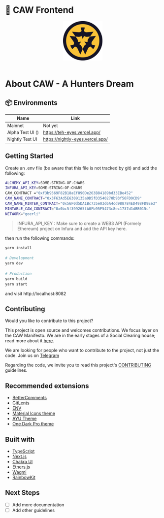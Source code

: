 # 🌙 CAW Frontend 
<p align="center">
  <a href="https://caw.is">
      <img src="public/assets/tokens/caw.png" height="128">
  </a>  
<br>
<br>
</p>

# About CAW - A Hunters Dream


## 📦 Environments
| Name            | Link                                |
| --------------- | ----------------------------------- |
| Mainnet         | Not yet                 |
| Alpha Test UI ()         | https://teh-eyes.vercel.app/         |
| Nightly Test UI         | https://nightly-eyes.vercel.app/        |

## Getting Started

Create an .env file (be aware that this file is not tracked by git) and add the following:

```bash
ALCHEMY_API_KEY=SOME-STRING-OF-CHARS
INFURA_API_KEY=SOME-STRING-OF-CHARS
CAW_CONTRACT ="0xf3b9569F82B18aEf890De263B84189bd33EBe452"
CAW_NAME_CONTRACT="0x3F63Ad5E6309135a9D5fD3540270b93f56FD9CD9"
CAW_NAME_MINTER_CONTRACT="0x56F0d5DA1Bc735e03d6A4cd988784ED498FD9Ee3"
MINTABLE_CAW_CONTRACT="0x0bc5f399265fA0Fb95F5473c8ec1737d1dBB015c"
NETWORK="goerli"

```
> INFURA_API_KEY : Make sure to create a WEB3 API (Formely Ethereum) project on Infura and add the API key here.

then run the following commands:

```sh
yarn install

# Development
yarn dev

# Production
yarn build
yarn start
```
and visit http://localhost:8082

## Contributing
Would you like to contribute to this project?

This project is open source and welcomes contributions. We focus layer on the CAW Manifesto. We are in the early stages of a Social Clearing house; read more about it [here](https://caw.is/).

We are looking for people who want to contribute to the project, not just the code. Join us on [Telegram](https://t.me/cawbuilders)


Regarding the code, we invite you to read this project's [CONTRIBUTING](docs/CONTRIBUTING.md) guidelines.

## Recommended extensions
 - [BetterComments](https://marketplace.visualstudio.com/items?itemName=aaron-bond.better-comments)
 - [GitLents](https://marketplace.visualstudio.com/items?itemName=eamodio.gitlens)
 - [ENV](https://marketplace.visualstudio.com/items?itemName=IronGeek.vscode-env)
 - [Material Icons theme](https://marketplace.visualstudio.com/items?itemName=PKief.material-icon-theme)
 - [AYU Theme](https://marketplace.visualstudio.com/items?itemName=teabyii.ayu)
 - [One Dark Pro theme](https://marketplace.visualstudio.com/items?itemName=zhuangtongfa.Material-theme)

## Built with
 - [TypeScript](https://www.typescriptlang.org/)
 - [Next.js](https://nextjs.org/)
 - [Chakra UI](https://chakra-ui.com/)
 - [Ethers.js](https://docs.ethers.io/v5/)
 - [Wagmi](https://wagmi.sh/)
 - [RainbowKit](https://www.rainbowkit.com/)

## Next Steps
- [ ] Add more documentation
- [ ] Add other guidelines
